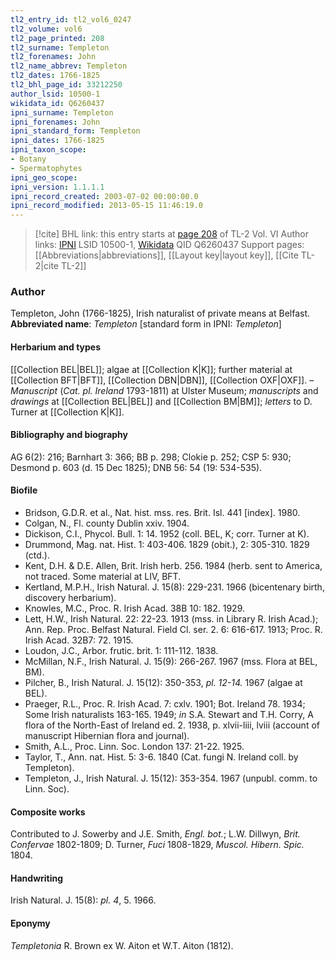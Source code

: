 ```yaml
---
tl2_entry_id: tl2_vol6_0247
tl2_volume: vol6
tl2_page_printed: 208
tl2_surname: Templeton
tl2_forenames: John
tl2_name_abbrev: Templeton
tl2_dates: 1766-1825
tl2_bhl_page_id: 33212250
author_lsid: 10500-1
wikidata_id: Q6260437
ipni_surname: Templeton
ipni_forenames: John
ipni_standard_form: Templeton
ipni_dates: 1766-1825
ipni_taxon_scope: 
- Botany
- Spermatophytes
ipni_geo_scope: 
ipni_version: 1.1.1.1
ipni_record_created: 2003-07-02 00:00:00.0
ipni_record_modified: 2013-05-15 11:46:19.0
---
```


> [!cite] BHL link: this entry starts at [page 208](https://www.biodiversitylibrary.org/page/33212250) of TL-2 Vol. VI
> Author links: [IPNI](https://www.ipni.org/a/10500-1) LSID 10500-1, [Wikidata](https://www.wikidata.org/wiki/Q6260437) QID Q6260437
> Support pages: [[Abbreviations|abbreviations]], [[Layout key|layout key]], [[Cite TL-2|cite TL-2]]

### Author

Templeton, John (1766-1825), Irish naturalist of private means at Belfast. 
**Abbreviated name**: *Templeton* \[standard form in IPNI: *Templeton*\]

#### Herbarium and types

[[Collection BEL|BEL]]; algae at [[Collection K|K]]; further material at [[Collection BFT|BFT]], [[Collection DBN|DBN]], [[Collection OXF|OXF]]. – *Manuscript* (*Cat. pl. Ireland* 1793-1811) at Ulster Museum; *manuscripts* and *drawings* at [[Collection BEL|BEL]] and [[Collection BM|BM]]; *letters* to D. Turner at [[Collection K|K]].

#### Bibliography and biography

AG 6(2): 216; Barnhart 3: 366; BB p. 298; Clokie p. 252; CSP 5: 930; Desmond p. 603 (d. 15 Dec 1825); DNB 56: 54 (19: 534-535).

#### Biofile

- Bridson, G.D.R. et al., Nat. hist. mss. res. Brit. Isl. 441 \[index\]. 1980.
- Colgan, N., Fl. county Dublin xxiv. 1904.
- Dickison, C.I., Phycol. Bull. 1: 14. 1952 (coll. BEL, K; corr. Turner at K).
- Drummond, Mag. nat. Hist. 1: 403-406. 1829 (obit.), 2: 305-310. 1829 (ctd.).
- Kent, D.H. & D.E. Allen, Brit. Irish herb. 256. 1984 (herb. sent to America, not traced. Some material at LIV, BFT.
- Kertland, M.P.H., Irish Natural. J. 15(8): 229-231. 1966 (bicentenary birth, discovery herbarium).
- Knowles, M.C., Proc. R. Irish Acad. 38B 10: 182. 1929.
- Lett, H.W., Irish Natural. 22: 22-23. 1913 (mss. in Library R. Irish Acad.); Ann. Rep. Proc. Belfast Natural. Field Cl. ser. 2. 6: 616-617. 1913; Proc. R. Irish Acad. 32B7: 72. 1915.
- Loudon, J.C., Arbor. frutic. brit. 1: 111-112. 1838.
- McMillan, N.F., Irish Natural. J. 15(9): 266-267. 1967 (mss. Flora at BEL, BM).
- Pilcher, B., Irish Natural. J. 15(12): 350-353, *pl. 12-14.* 1967 (algae at BEL).
- Praeger, R.L., Proc. R. Irish Acad. 7: cxlv. 1901; Bot. Ireland 78. 1934; Some Irish naturalists 163-165. 1949; *in* S.A. Stewart and T.H. Corry, A flora of the North-East of Ireland ed. 2. 1938, p. xlvii-liii, lviii (account of manuscript Hibernian flora and journal).
- Smith, A.L., Proc. Linn. Soc. London 137: 21-22. 1925.
- Taylor, T., Ann. nat. Hist. 5: 3-6. 1840 (Cat. fungi N. Ireland coll. by Templeton).
- Templeton, J., Irish Natural. J. 15(12): 353-354. 1967 (unpubl. comm. to Linn. Soc).

#### Composite works

Contributed to J. Sowerby and J.E. Smith, *Engl. bot.*; L.W. Dillwyn, *Brit. Confervae* 1802-1809; D. Turner, *Fuci* 1808-1829, *Muscol. Hibern. Spic.* 1804.

#### Handwriting

Irish Natural. J. 15(8): *pl. 4*, 5. 1966.

#### Eponymy

*Templetonia* R. Brown ex W. Aiton et W.T. Aiton (1812).

